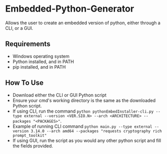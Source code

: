 # Embedded-Python-Generator
Allows the user to create an embedded version of python, either through a CLI, or a GUI.

## Requirements
- Windows operating system
- Python installed, and in PATH
- pip installed, and in PATH

## How To Use
- Download either the CLI or GUI Python script
- Ensure your cmd's working directory is the same as the downloaded Python script.
- If using CLI, run the command `python pythonEmbedInstaller-cli.py --type external --version <VER.SIO.N> --arch <ARCHITECTURE> --packages "<PACKAGES>"`.
- Example of running CLI command `python main.py --type external --version 3.14.0 --arch amd64 --packages "requests cryptography rich prompt_toolkit"`
- If using GUI, run the script as you would any other python script and fill the fields provided.
